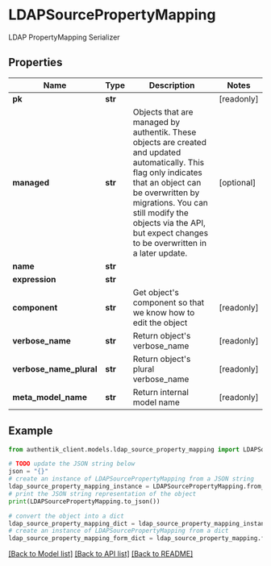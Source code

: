 # LDAPSourcePropertyMapping

LDAP PropertyMapping Serializer

## Properties

Name | Type | Description | Notes
------------ | ------------- | ------------- | -------------
**pk** | **str** |  | [readonly] 
**managed** | **str** | Objects that are managed by authentik. These objects are created and updated automatically. This flag only indicates that an object can be overwritten by migrations. You can still modify the objects via the API, but expect changes to be overwritten in a later update. | [optional] 
**name** | **str** |  | 
**expression** | **str** |  | 
**component** | **str** | Get object&#39;s component so that we know how to edit the object | [readonly] 
**verbose_name** | **str** | Return object&#39;s verbose_name | [readonly] 
**verbose_name_plural** | **str** | Return object&#39;s plural verbose_name | [readonly] 
**meta_model_name** | **str** | Return internal model name | [readonly] 

## Example

```python
from authentik_client.models.ldap_source_property_mapping import LDAPSourcePropertyMapping

# TODO update the JSON string below
json = "{}"
# create an instance of LDAPSourcePropertyMapping from a JSON string
ldap_source_property_mapping_instance = LDAPSourcePropertyMapping.from_json(json)
# print the JSON string representation of the object
print(LDAPSourcePropertyMapping.to_json())

# convert the object into a dict
ldap_source_property_mapping_dict = ldap_source_property_mapping_instance.to_dict()
# create an instance of LDAPSourcePropertyMapping from a dict
ldap_source_property_mapping_form_dict = ldap_source_property_mapping.from_dict(ldap_source_property_mapping_dict)
```
[[Back to Model list]](../README.md#documentation-for-models) [[Back to API list]](../README.md#documentation-for-api-endpoints) [[Back to README]](../README.md)


